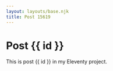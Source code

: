 ```yaml
---
layout: layouts/base.njk
title: Post 15619
---
```


# Post {{ id }}

This is post {{ id }} in my Eleventy project.
